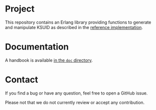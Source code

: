 # Project
This repository contains an Erlang library providing functions to
generate and manipulate KSUID as described in the [reference
implementation](https://github.com/segmentio/ksuid).

# Documentation
A handbook is available [in the `doc`
directory](https://github.com/exograd/erl-ksuid/blob/master/doc/handbook.md).

# Contact
If you find a bug or have any question, feel free to open a GitHub
issue.

Please not that we do not currently review or accept any contribution.
